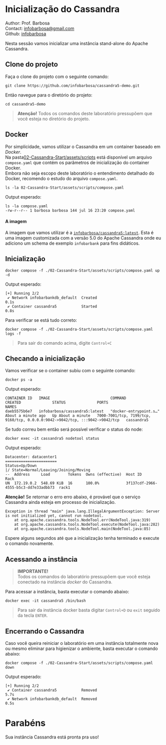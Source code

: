 # Inicialização do Cassandra
Author: Prof. Barbosa<br>
Contact: infobarbosa@gmail.com<br>
Github: [infobarbosa](https://github.com/infobarbosa)

Nesta sessão vamos inicializar uma instância stand-alone do Apache Cassandra.

## Clone do projeto
Faça o clone do projeto com o seguinte comando:
```
git clone https://github.com/infobarbosa/cassandra5-demo.git
```

Então navegue para o diretório do projeto:
```
cd cassandra5-demo
```

> **Atenção!** Todos os comandos deste laboratório pressupõem que você esteja no diretório do projeto.

## Docker
Por simplicidade, vamos utilizar o Cassandra em um container baseado em *Docker*.<br>
Na pasta[02-Cassandra-Start/assets/scripts](./02-Cassandra-Start/assets/scripts) está disponível um arquivo `compose.yaml` que contém os parâmetros de inicialização do container Docker.<br>
Embora não seja escopo deste laboratório o entendimento detalhado do Docker, recomendo o estudo do arquivo `compose.yaml`.

```
ls -la 02-Cassandra-Start/assets/scripts/compose.yaml
```

Output esperado:
```
ls -la compose.yaml
-rw-r--r-- 1 barbosa barbosa 144 jul 16 23:20 compose.yaml
```

#### A imagem
A imagem que vamos utilizar é a [`infobarbosa/cassandra5:latest`](https://hub.docker.com/repository/docker/infobarbosa/cassandra5/general). Esta é uma imagem customizada com a versão 5.0 do Apache Cassandra onde eu adiciono um schema de exemplo `infobarbank` para fins didáticos.

## Inicialização
```
docker compose -f ./02-Cassandra-Start/assets/scripts/compose.yaml up -d
```

Output esperado:
```
[+] Running 2/2
 ✔ Network infobarbankdb_default  Created                                      0.1s 
 ✔ Container cassandra5           Started                                      0.8s 
```

Para verificar se está tudo correto:
```
docker compose -f ./02-Cassandra-Start/assets/scripts/compose.yaml logs -f
```
> Para sair do comando acima, digite `Control+C`

## Checando a inicialização
Vamos verificar se o container subiu com o seguinte comando:
```
docker ps -a
```

Output esperado:
```
CONTAINER ID   IMAGE                           COMMAND                  CREATED              STATUS              PORTS                                                                          NAMES
daeb5575b6e7   infobarbosa/cassandra5:latest   "docker-entrypoint.s…"   About a minute ago   Up About a minute   7000-7001/tcp, 7199/tcp, 9160/tcp, 0.0.0.0:9042->9042/tcp, :::9042->9042/tcp   cassandra5
```

Se tudo correu bem então será possível verificar o status do node:
```
docker exec -it cassandra5 nodetool status
```

Output esperado:
```
Datacenter: datacenter1
=======================
Status=Up/Down
|/ State=Normal/Leaving/Joining/Moving
--  Address     Load        Tokens  Owns (effective)  Host ID                               Rack
UN  172.19.0.2  548.69 KiB  16      100.0%            3f137cdf-2966-4555-b5c3-dd7e33adbb73  rack1
```

**Atenção!** Se retornar o erro erro abaixo, é provável que o serviço Cassandra ainda esteja em processo de inicialização.
```
Exception in thread "main" java.lang.IllegalArgumentException: Server is not initialized yet, cannot run nodetool.
	at org.apache.cassandra.tools.NodeTool.err(NodeTool.java:319)
	at org.apache.cassandra.tools.NodeTool.execute(NodeTool.java:282)
	at org.apache.cassandra.tools.NodeTool.main(NodeTool.java:85)
```
Espere alguns segundos até que a inicialização tenha terminado e execute o comando novamente.

## Acessando a instância
  > **IMPORTANTE!**<br>
  > Todos os comandos do laboratório pressupõem que você esteja conectado na instância *docker* do Cassandra.<br>

Para acessar a instância, basta executar o comando abaixo:
```
docker exec -it cassandra5 /bin/bash
```

> Para sair da instância docker basta digitar `Control+D` ou `exit` seguido da tecla `ENTER`.

## Encerrando o Cassandra
Caso você queira reiniciar o laboratório em uma instância totalmente nova ou mesmo eliminar para higienizar o ambiente, basta executar o comando abaixo:
```
docker compose -f ./02-Cassandra-Start/assets/scripts/compose.yaml down
```

Output esperado:
```
[+] Running 2/2
 ✔ Container cassandra5           Removed                                                                                                                                     5.7s
 ✔ Network infobarbankdb_default  Removed                                                                                                                                     0.5s
 ```

# Parabéns
Sua instância Cassandra está pronta pra uso!
